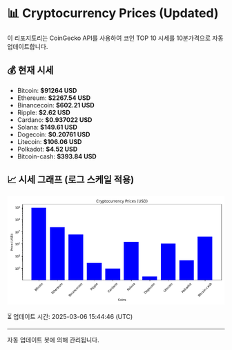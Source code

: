 
# 📊 Cryptocurrency Prices (Updated)

이 리포지토리는 CoinGecko API를 사용하여 코인 TOP 10 시세를 10분가격으로 자동 업데이트합니다.

## 💰 현재 시세
- Bitcoin: **$91264 USD**
- Ethereum: **$2267.54 USD**
- Binancecoin: **$602.21 USD**
- Ripple: **$2.62 USD**
- Cardano: **$0.937022 USD**
- Solana: **$149.61 USD**
- Dogecoin: **$0.20761 USD**
- Litecoin: **$106.06 USD**
- Polkadot: **$4.52 USD**
- Bitcoin-cash: **$393.84 USD**

## 📈 시세 그래프 (로그 스케일 적용)
![Crypto Prices](crypto_prices.png)

⏳ 업데이트 시간: 2025-03-06 15:44:46 (UTC)

---
자동 업데이트 봇에 의해 관리됩니다.
